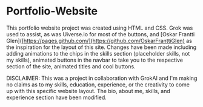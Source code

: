 # Portfolio-Website
This portfolio website project was created using HTML and CSS. Grok was used to assist, as was Uiverse.io for most of the buttons, and [Oskar Frantti Glen]([https://pages.github.com/](https://github.com/OskarFranttiGlen)  as the inspiration for the layout of this site.
Changes have been made including adding animations to the chips in the skills section (placeholder skills, not my skills), animated buttons in the navbar to take you to the respective section of the site, animated titles and cool buttons. 

DISCLAIMER: This was a project in collaboration with GrokAI and I'm making no claims as to my skills, education, experience, or the creativity to come up with this specific website layout. The bio, about me, skills, and experience section have been modified.
